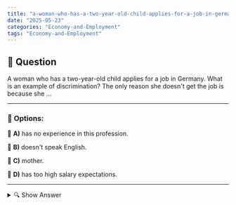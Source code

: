 ```yaml
---
title: "a-woman-who-has-a-two-year-old-child-applies-for-a-job-in-germany-what-is-an-example-of-discriminati"
date: "2025-05-23"
categories: "Economy-and-Employment"
tags: "Economy-and-Employment"
---
```


## 📌 **Question**

A woman who has a two-year-old child applies for a job in Germany. What is an example of discrimination? The only reason she doesn't get the job is because she ...



---

### 📝 **Options:**

🔘 **A)** has no experience in this profession.

🔘 **B)** doesn't speak English.

🔘 **C)** mother.

🔘 **D)** has too high salary expectations.

---

<details>
  <summary>🔍 Show Answer</summary>

  <p>
💡  <b>Correct Answer:</b>  c
  </p>
  <p>
    📖<b>Explanation:</b>
    
  </p>
</details>
